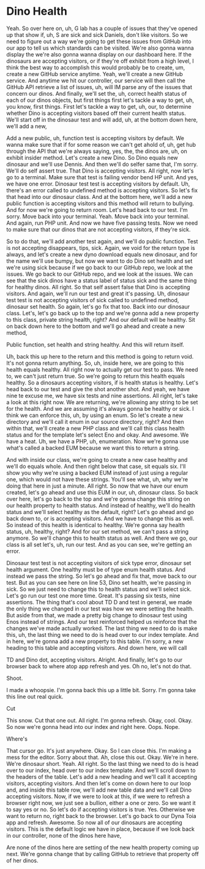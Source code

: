 # Dino Health
Yeah. So over here on, uh, G lab has a couple of issues that they've opened up that show if, uh, S are sick and sick Daniels, don't like visitors. So we need to figure out a way we're going to get these issues from GitHub into our app to tell us which standards can be visited. We're also gonna wanna display the we're also gonna wanna display on our dashboard here. If the dinosaurs are accepting visitors, or if they're off exhibit from a high level, I think the best way to accomplish this would probably be to create, um, create a new GitHub service anytime. Yeah, we'll create a new GitHub service. And anytime we hit our controller, our service will then call the GitHub API retrieve a list of issues, uh, will IM parse any of the issues that concern our dinos. And finally, we'll set the, uh, correct health status of each of our dinos objects, but first things first let's tackle a way to get, uh, you know, first things. First let's tackle a way to get, uh, our, to determine whether Dino is accepting visitors based off their current health status. We'll start off in the dinosaur test and will add, uh, at the bottom down here, we'll add a new,

Add a new public, uh, function test is accepting visitors by default. We wanna make sure that if for some reason we can't get ahold of, uh, get hub through the API that we're always saying, yes, the, the dinos are, uh, on exhibit insider method. Let's create a new Dino. So Dino equals new dinosaur and we'll use Dennis. And then we'll do selfer same that, I'm sorry. We'll do self assert true. That Dino is accepting visitors. All right, now let's go to a terminal. Make sure that test is failing vendor bend HP unit. And yes, we have one error. Dinosaur test test is accepting visitors by default. Uh, there's an error called to undefined method is accepting visitors. So let's fix that head into our dinosaur class. And at the bottom here, we'll add a new public function is accepting visitors and this method will return to bullying. And for now we're going to return room. Let's head back to our test. I'm sorry. Move back into your terminal. Yeah. Move back into your terminal. And again, run PHP unit. And now we have five passing tests. Now we need to make sure that our dinos that are not accepting visitors, if they're sick.

So to do that, we'll add another test again, and we'll do public function. Test is not accepting disappears, tips, sick. Again, we void for the return type is always, and let's create a new dyno download equals new dinosaur, and for the name we'll use bumpy, but now we want to do Dino set health and set we're using sick because if we go back to our GitHub repo, we look at the issues. We go back to our GitHub repo, and we look at the issues. We can see that the sick dinos have a status label of status sick and the same thing for healthy dinos. All right. So that self assert false that Dino is accepting visitors. And again, we'll run our test and great it's passing. Uh, dinosaur test test is not accepting visitors of sick called to undefined method, dinosaur set health. So again, let's go fix that too. Back into our dinosaur class. Let's, let's go back up to the top and we're gonna add a new property to this class, private string health, right? And our default will be healthy. Sit on back down here to the bottom and we'll go ahead and create a new method,

Public function, set health and string healthy. And this will return itself.

<affirmative>

Uh, back this up here to the return and this method is going to return void. It's not gonna return anything. So, uh, inside here, we are going to this health equals healthy. All right now to actually get our test to pass. We need to, we can't just return true. So we're going to return this health equals healthy. So a dinosaurs accepting visitors, if is health status is healthy. Let's head back to our test and give the shot another shot. And yeah, we have nine te excuse me, we have six tests and nine assertions. All right, let's take a look at this right now. We are returning, we're allowing any string to be set for the health. And we are assuming it's always gonna be healthy or sick. I think we can enforce this, uh, by using an enum. So let's create a new directory and we'll call it enum in our source directory, right? And then within that, we'll create a new PHP class and we'll call this class health status and for the template let's select Eno and okay. And awesome. We have a heat. Uh, we have a PHP, uh, enumeration. Now we're gonna use what's called a backed EUM because we want this to return a string.

And with inside our class, we're going to create a new case healthy and we'll do equals whole. And then right below that case, sit equals six. I'll show you why we're using a backed EUM instead of just using a regular one, which would not have these strings. You'll see what, uh, why we're doing that here in just a minute. All right. So now that we have our enum created, let's go ahead and use this EUM in our, uh, dinosaur class. So back over here, let's go back to the top and we're gonna change this string on our health property to health status. And instead of healthy, we'll do health status and we'll select healthy as the default, right? Let's go ahead and go back down to, or is accepting visitors. And we have to change this as well. So instead of this health is identical to healthy. We're gonna say health status, uh, healthy, right? And for our set method, we can't pass a string anymore. So we'll change this to health status as well. And there we go, our class is all set let's, uh, run our test. And as you can see, we're getting an error.

Dinosaur test test is not accepting visitors of sick type error, dinosaur set health argument. One healthy must be of type enum health status. And instead we pass the string. So let's go ahead and fix that, move back to our test. But as you can see here on line 53, Dino set health, we're passing in sick. So we just need to change this to health status and we'll select sick. Let's go run our test one more time. Great. It's passing six tests, nine assertions. The thing that's cool about TD D and test in general, we made the only thing we changed in our test was how we were setting the health. But aside from that, we made a pretty big change to dinosaur test using Enos instead of strings. And our test reinforced helped us reinforce that the changes we've made actually worked. The last thing we need to do is make this, uh, the last thing we need to do is head over to our index template. And in here, we're gonna add a new property to this table. I'm sorry, a new heading to this table and accepting visitors. And down here, we will call

TD and Dino dot, accepting visitors. Alright. And finally, let's go to our browser back to where atop app refresh and yes. Oh no, let's not do that.

Shoot.

I made a whoopsie. I'm gonna back this up a little bit. Sorry. I'm gonna take this line out real quick.

Cut

This snow. Cut that one out. All right. I'm gonna refresh. Okay, cool. Okay. So now we're gonna head into our index and right here. Oops. Nope.

Where's

That cursor go. It's just anywhere. Okay. So I can close this. I'm making a mess for the editor. Sorry about that. Ah, close this out. Okay. We're in here. We're dinosaur short. Yeah. All right. So the last thing we need to do is head over to our index, head over to our index template. And we'll scroll down to the headers of the table. Let's add a new heading and we'll call it accepting visitors, accepting visitors. And then let's come on down here to our loop and, and inside this table row, we'll add new table data and we'll call Dino accepting visitors. Now, if we were to look at this, if we were to refresh a browser right now, we just see a bullion, either a one or zero. So we want it to say yes or no. So let's do if accepting visitors is true. Yes. Otherwise we want to return no, right back to the browser. Let's go back to our Dyna Toia app and refresh. Awesome. So now all of our dinosaurs are accepting visitors. This is the default logic we have in place, because if we look back in our controller, none of the dinos here have,

Are none of the dinos here are setting of the new health property coming up next. We're gonna change that by calling GitHub to retrieve that property off of her dinos.

